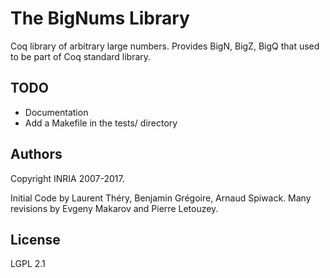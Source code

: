 
The BigNums Library
===================

Coq library of arbitrary large numbers.
Provides BigN, BigZ, BigQ that used to be part of Coq standard library.

TODO
----

  - Documentation
  - Add a Makefile in the tests/ directory

Authors
-------

Copyright INRIA 2007-2017.

Initial Code by Laurent Théry, Benjamin Grégoire, Arnaud Spiwack.
Many revisions by Evgeny Makarov and Pierre Letouzey.

License
-------

LGPL 2.1
